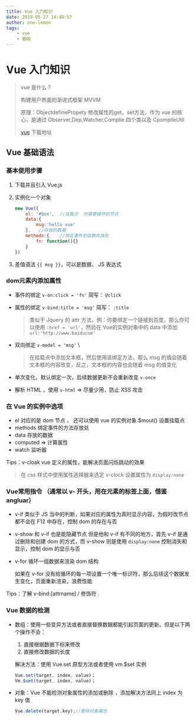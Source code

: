 ```yaml
---
title: Vue 入门知识
date: 2019-05-27 14:40:57
author: one-lemon
tags:	
	- vue
	- 基础
---
```


# Vue 入门知识

> vue 是什么？
>
> 构建用户界面的渐进式框架	MVVM 
>
> 原理：ObjectdefinePropety 修改属性的get，set方法，作为 vue 的核心，是通过 Observer,Dep,Watcher,Complie 四个类以及 CpompileUtil
>
> [vue](https://cn.vuejs.org/v2/guide/installation.html) 下载地址

## Vue 基础语法 

### 基本使用步骤

1. 下载并且引入 Vue.js

2. 实例化一个对象  

   ```js
   new Vue({
       el: '#box',	//挂载点  你需要操作的节点
       data:{
           msg:'hello vue'
       },	//存放的数据
       methods:{	//绑定事件的函数存放处
           fn: function(){}
       }     
   })
   ```

3. 差值语法 `{{ msg }}`，可以是数据、 JS 表达式

### dom元素内添加属性

- 事件的绑定 `v-on:click = 'fn'` 简写： `@click`

- 属性的绑定 `v-bind:title = 'msg'` 简写： `:title`

  > 类似于 Jquery 的 attr 方法，例：你要绑定一个链接到百度，那么你可以使用 `:href = 'url'`，然后在 Vue的实例对象中的 data 中添加 `url:'http://www.baiducom'`

- 双向绑定 `v-model = 'msg'` \

  > 在挂载点中添加文本框，然后使用该绑定方法，那么 msg 的值会随着文本框的内容改变，反之，文本框的内容也会随着 msg 的值变化

- 单次变化，默认绑定一次，后续数据更新不会重新改变 `v-once`

- 解析 HTML ，使用 `v-html` => 尽量少用，防止 XSS 攻击

### 在 Vue 的实例中选项

- el 对应的是 dom 节点 ， 还可以使用 vue 的实例对象.$mout() 设置挂载点
- methods 绑定事件的方法存放处
- data 存放的数据
- computed => 计算属性
- watch 监听器 

Tips：v-cloak vue 定义的属性，能解决页面闪烁跳动的效果 

> 在 css 样式中使用属性选择器来选定 v-clock 设置属性为 `display:none` 

### Vue常用指令  （通常以  v- 开头，用在元素的标签上面，借鉴 angluar）

- v-if 类似于 JS 当中的判断，如果对应的属性为真时显示内容，为假时改节点都不会在 F12 中存在，控制 dom 的存在与否

- v-show 和 v-if 也是能隐藏节点 但是他和 v-if 有不同的地方，首先 v-if 是通过删除和创建 dom 的方式，而 v-show 则是使用 `display:none` 控制消失和显示，控制 dom 的显示与否

- v-for 循环一组数据来渲染 dom 结构

  如果在 v-for 没有给循环的每一项设置一个唯一标识符，那么后续这个数据发生变化，页面重新渲染，浪费性能

Tips：了解 v-bind:[attrname]  /  修饰符 . 

### Vue 数据的检测

- 数组：使用一些变异方法或者直接替换数据都能引起页面的更新。但是以下两个操作不会：

  1. 直接根据数据下标来修改
  2. 直接修改数据的长度

  解决方法：使用 Vue.set 原型方法或者使用 vm.$set 实例

  ```js
  Vue.set(target, index, value)；
  Vm.$set(target, index, value)；
  ```

- 对象：Vue 不能检测对象属性的添加或删除 ，添加解决方法同上 index 为 key 值

  ```js
  Vue.delete(target,key);//删除对象属性
  ```

  